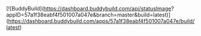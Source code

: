 [![BuddyBuild](https://dashboard.buddybuild.com/api/statusImage?
appID=57a1f38eabf4f501007a047e&branch=master&build=latest)]
(https://dashboard.buddybuild.com/apps/57a1f38eabf4f501007a047e/build/latest)